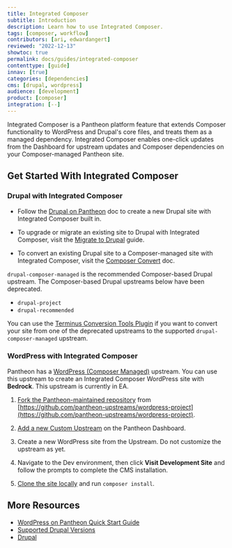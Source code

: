 ```yaml
---
title: Integrated Composer
subtitle: Introduction
description: Learn how to use Integrated Composer.
tags: [composer, workflow]
contributors: [ari, edwardangert]
reviewed: "2022-12-13"
showtoc: true
permalink: docs/guides/integrated-composer
contenttype: [guide]
innav: [true]
categories: [dependencies]
cms: [drupal, wordpress]
audience: [development]
product: [composer]
integration: [--]
---
```


Integrated Composer is a Pantheon platform feature that extends Composer <Popover content="A widely-used PHP dependency and package manager that provides an alternative, more modern way to manage the external (non-core) code used by a WordPress or Drupal site." /> functionality to WordPress and Drupal's core files, and treats them as a managed dependency. Integrated Composer enables one-click updates from the Dashboard for upstream updates and Composer dependencies on your Composer-managed Pantheon site.

## Get Started With Integrated Composer

### Drupal with Integrated Composer

- Follow the [Drupal on Pantheon](/drupal) doc to create a new Drupal site with Integrated Composer built in.

- To upgrade or migrate an existing site to Drupal with Integrated Composer, visit the [Migrate to Drupal](/drupal-migration) guide.

- To convert an existing Drupal site to a Composer-managed site with Integrated Composer, visit the [Composer Convert](/guides/composer-convert) doc.

<Alert title="Note"  type="info" >

`drupal-composer-managed` is the recommended Composer-based Drupal upstream. The Composer-based Drupal upstreams below have been deprecated.

- `drupal-project`
- `drupal-recommended`

You can use the [Terminus Conversion Tools Plugin](https://github.com/pantheon-systems/terminus-conversion-tools-plugin) if you want to convert your site from one of the deprecated upstreams to the supported `drupal-composer-managed` upstream.

</Alert>

### WordPress with Integrated Composer

<Alert title="Note" type="info">

Pantheon has a [WordPress (Composer Managed)](/guides/wordpress-composer/pre-ga/wordpress-composer-managed) upstream. You can use this upstream to create an Integrated Composer WordPress site with **Bedrock**. This upstream is currently in EA.

</Alert>

1. [Fork the Pantheon-maintained repository](/guides/custom-upstream/create-custom-upstream#create-and-host-the-repository-remotely) from [https://github.com/pantheon-upstreams/wordpress-project](https://github.com/pantheon-upstreams/wordpress-project).

1. [Add a new Custom Upstream](/guides/custom-upstream/create-custom-upstream#connect-repository-to-pantheon) on the Pantheon Dashboard.

1. Create a new WordPress site from the Upstream. Do not customize the upstream as yet.

1. Navigate to the Dev environment, then click **Visit Development Site** and follow the prompts to complete the CMS installation.

1. [Clone the site locally](/guides/local-development/configuration) and run `composer install`.

<Partial file="build-deploy-terminology.md" />

## More Resources

- [WordPress on Pantheon Quick Start Guide](/guides/wordpress-pantheon/)
- [Supported Drupal Versions](/supported-drupal)
- [Drupal](/drupal)